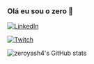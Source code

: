 ### Olá eu sou o zero 💬

[![LinkedIn](https://img.shields.io/badge/LinkedIn-0077B5?style=for-the-badge&logo=linkedin&logoColor=white)](https://www.linkedin.com/in/danielstrapazzon/)

[![Twitch](https://img.shields.io/badge/Twitch-9146FF?style=for-the-badge&logo=twitch&logoColor=white)](https://www.twitch.tv/zeroyash4)

![zeroyash4's GitHub stats](https://github-readme-stats.vercel.app/api?username=zeroyash4&show_icons=true&theme=tokyonight)
